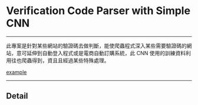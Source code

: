 # Verification Code Parser with Simple CNN
***
此專案是針對某些網站的驗證碼去做判斷，能使爬蟲程式深入某些需要驗證碼的網站，意可延伸到自動登入程式或是電商自動訂購系統，此 CNN 使用的訓練資料利用往也爬蟲得到，資且且經過某些特殊處理。

[example](https://github.com/LinShien/verification_code_parser/blob/master/pass_code4.png)
***
## Detail
